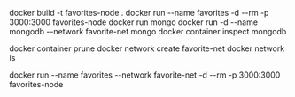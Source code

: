 docker build -t favorites-node .
docker run --name favorites -d --rm -p 3000:3000 favorites-node
docker run mongo
docker run -d --name mongodb --network favorite-net mongo 
docker container inspect mongodb

docker container prune
docker network create favorite-net
docker network ls



docker run --name favorites --network favorite-net -d --rm -p 3000:3000 favorites-node